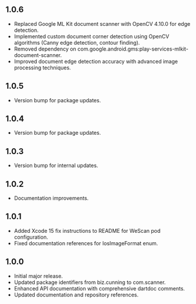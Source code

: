 ## 1.0.6
* Replaced Google ML Kit document scanner with OpenCV 4.10.0 for edge detection.
* Implemented custom document corner detection using OpenCV algorithms (Canny edge detection, contour finding).
* Removed dependency on com.google.android.gms:play-services-mlkit-document-scanner.
* Improved document edge detection accuracy with advanced image processing techniques.

## 1.0.5
* Version bump for package updates.

## 1.0.4
* Version bump for package updates.

## 1.0.3
* Version bump for internal updates.

## 1.0.2
* Documentation improvements.

## 1.0.1
* Added Xcode 15 fix instructions to README for WeScan pod configuration.
* Fixed documentation references for IosImageFormat enum.

## 1.0.0
* Initial major release.
* Updated package identifiers from biz.cunning to com.scanner.
* Enhanced API documentation with comprehensive dartdoc comments.
* Updated documentation and repository references.

